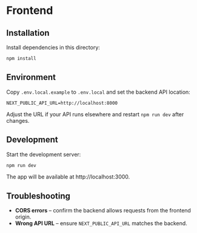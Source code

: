 # Frontend

## Installation

Install dependencies in this directory:

```bash
npm install
```

## Environment

Copy `.env.local.example` to `.env.local` and set the backend API location:

```
NEXT_PUBLIC_API_URL=http://localhost:8000
```

Adjust the URL if your API runs elsewhere and restart `npm run dev` after changes.

## Development

Start the development server:

```bash
npm run dev
```

The app will be available at http://localhost:3000.

## Troubleshooting

- **CORS errors** – confirm the backend allows requests from the frontend origin.
- **Wrong API URL** – ensure `NEXT_PUBLIC_API_URL` matches the backend.
